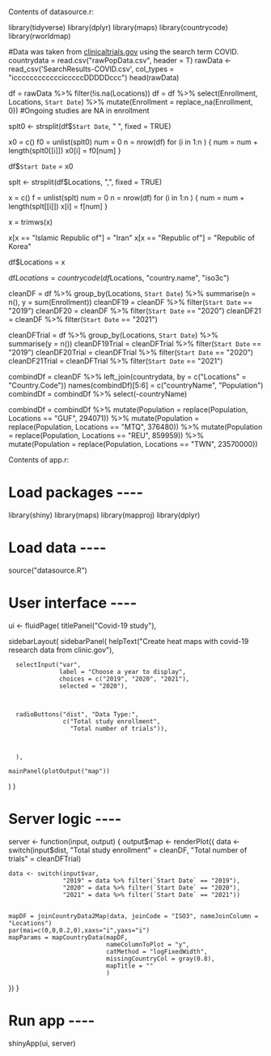 Contents of datasource.r:

library(tidyverse)
library(dplyr)
library(maps)
library(countrycode)
library(rworldmap)

#Data was taken from [clinicaltrials.gov](https://clinicaltrials.gov/) using the search term COVID. 
countrydata = read.csv("rawPopData.csv", header = T)
rawData <- read_csv('SearchResults-COVID.csv', col_types = "iccccccccccccicccccDDDDDccc")
head(rawData)

df = rawData %>% filter(!is.na(Locations))
df = df %>% select(Enrollment, Locations, `Start Date`) %>% mutate(Enrollment = replace_na(Enrollment, 0)) #Ongoing studies are NA in enrollment 

splt0 <- strsplit(df$`Start Date`, " ", fixed = TRUE)

x0 = c()
f0 = unlist(splt0)
num = 0
n = nrow(df)
for (i in 1:n ) {
  num = num + length(splt0[[i]])
  x0[i] = f0[num]
}

df$`Start Date` = x0

splt <- strsplit(df$Locations, ",", fixed = TRUE)

x = c()
f = unlist(splt)
num = 0
n = nrow(df)
for (i in 1:n ) {
  num = num + length(splt[[i]])
  x[i] = f[num]
}

x = trimws(x)

x[x == "Islamic Republic of"] = "Iran"
x[x == "Republic of"] = "Republic of Korea"

df$Locations = x


df$Locations = countrycode(df$Locations, "country.name", "iso3c")

cleanDF = df %>% group_by(Locations, `Start Date`) %>%  summarise(n = n(), y = sum(Enrollment))
cleanDF19 = cleanDF %>% filter(`Start Date` == "2019")
cleanDF20 = cleanDF %>% filter(`Start Date` == "2020")
cleanDF21 = cleanDF %>% filter(`Start Date` == "2021")

cleanDFTrial = df %>% group_by(Locations, `Start Date`) %>%  summarise(y = n())
cleanDF19Trial = cleanDFTrial %>% filter(`Start Date` == "2019")
cleanDF20Trial = cleanDFTrial %>% filter(`Start Date` == "2020")
cleanDF21Trial = cleanDFTrial %>% filter(`Start Date` == "2021")

combindDf = cleanDF %>% left_join(countrydata, by = c("Locations" = "Country.Code")) 
names(combindDf)[5:6] = c("countryName", "Population")
combindDf = combindDf %>% select(-countryName)

combindDf = combindDf %>% 
  mutate(Population = replace(Population, Locations == "GUF", 294071)) %>% 
           mutate(Population = replace(Population, Locations == "MTQ", 376480)) %>% 
                    mutate(Population = replace(Population, Locations == "REU", 859959)) %>% 
                             mutate(Population = replace(Population, Locations == "TWN", 23570000))
                                    




Contents of app.r:


# Load packages ----
library(shiny)
library(maps)
library(mapproj)
library(dplyr)
# Load data ----
source("datasource.R")
# User interface ----
ui <- fluidPage(
  titlePanel("Covid-19 study"),
  
  sidebarLayout(
    sidebarPanel(
      helpText("Create heat maps with 
        covid-19 research data from clinic.gov"),
      
      selectInput("var", 
                  label = "Choose a year to display",
                  choices = c("2019", "2020", "2021"),
                  selected = "2020"),
      
     
      
      radioButtons("dist", "Data Type:",
                   c("Total study enrollment",
                     "Total number of trials")),
      
      
      
      ),
    
    mainPanel(plotOutput("map"))
  )
)

# Server logic ----
server <- function(input, output) {
  output$map <- renderPlot({
    data <- switch(input$dist,
                   "Total study enrollment" = cleanDF,
                   "Total number of trials" = cleanDFTrial)
    
    data <- switch(input$var,
                   "2019" = data %>% filter(`Start Date` == "2019"),
                   "2020" = data %>% filter(`Start Date` == "2020"),
                   "2021" = data %>% filter(`Start Date` == "2021"))
    
    
    mapDF = joinCountryData2Map(data, joinCode = "ISO3", nameJoinColumn = "Locations")
    par(mai=c(0,0,0.2,0),xaxs="i",yaxs="i")
    mapParams = mapCountryData(mapDF, 
                               nameColumnToPlot = "y", 
                               catMethod = "logFixedWidth", 
                               missingCountryCol = gray(0.8),
                               mapTitle = ""
                               )
  })
}

# Run app ----
shinyApp(ui, server)
